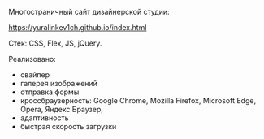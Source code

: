 Многостраничный сайт дизайнерской студии:

https://yuralinkev1ch.github.io/index.html

Стек: CSS, Flex, JS, jQuery. 

Реализовано: 

- свайпер 
- галерея изображений
- отправка формы
- кроссбраузерность: Google Chrome, Mozilla Firefox, Microsoft Edge, Opera, Яндекс Браузер, 
- адаптивность
- быстрая скорость загрузки
